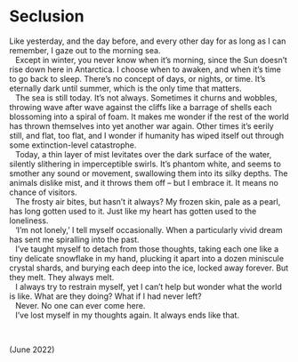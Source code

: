 # Seclusion

Like yesterday, and the day before, and every other day for as long as I can remember, I gaze out to the morning sea.  
&ensp; Except in winter, you never know when it’s morning, since the Sun doesn’t rise down here in Antarctica. I choose when to awaken, and when it’s time to go back to sleep. There’s no concept of days, or nights, or time. It’s eternally dark until summer, which is the only time that matters.  
&ensp; The sea is still today. It’s not always. Sometimes it churns and wobbles, throwing wave after wave against the cliffs like a barrage of shells each blossoming into a spiral of foam. It makes me wonder if the rest of the world has thrown themselves into yet another war again. Other times it’s eerily still, and flat, too flat, and I wonder if humanity has wiped itself out through some extinction-level catastrophe.  
&ensp; Today, a thin layer of mist levitates over the dark surface of the water, silently slithering in imperceptible swirls. It’s phantom white, and seems to smother any sound or movement, swallowing them into its silky depths. The animals dislike mist, and it throws them off – but I embrace it. It means no chance of visitors.  
&ensp; The frosty air bites, but hasn’t it always? My frozen skin, pale as a pearl, has long gotten used to it. Just like my heart has gotten used to the loneliness.  
&ensp; ‘I’m not lonely,’ I tell myself occasionally. When a particularly vivid dream has sent me spiralling into the past.  
&ensp; I’ve taught myself to detach from those thoughts, taking each one like a tiny delicate snowflake in my hand, plucking it apart into a dozen miniscule crystal shards, and burying each deep into the ice, locked away forever. But they melt. They always melt.  
&ensp; I always try to restrain myself, yet I can’t help but wonder what the world is like. What are they doing? What if I had never left?  
&ensp; Never. No one can ever come here.  
&ensp; I’ve lost myself in my thoughts again. It always ends like that.   


<br>


(June 2022)
